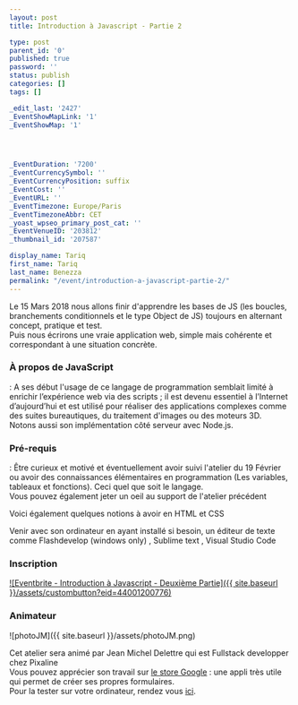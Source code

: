 ```yaml
---
layout: post
title: Introduction à Javascript - Partie 2

type: post
parent_id: '0'
published: true
password: ''
status: publish
categories: []
tags: []

_edit_last: '2427'
_EventShowMapLink: '1'
_EventShowMap: '1'




_EventDuration: '7200'
_EventCurrencySymbol: ''
_EventCurrencyPosition: suffix
_EventCost: ''
_EventURL: ''
_EventTimezone: Europe/Paris
_EventTimezoneAbbr: CET
_yoast_wpseo_primary_post_cat: ''
_EventVenueID: '203812'
_thumbnail_id: '207587'

display_name: Tariq
first_name: Tariq
last_name: Benezza
permalink: "/event/introduction-a-javascript-partie-2/"
---
```


Le 15 Mars 2018 nous allons finir d'apprendre les bases de JS (les boucles, branchements conditionnels et le type Object de JS) toujours en alternant concept, pratique et test.  
Puis nous écrirons une vraie application web, simple mais cohérente et correspondant à une situation concrète.

### À propos de JavaScript
: 
A ses début l'usage de ce langage de programmation semblait limité à enrichir l’expérience web via des scripts ; il est devenu essentiel à l’Internet d’aujourd’hui et est utilisé pour réaliser des applications complexes comme des suites bureautiques, du traitement d'images ou des moteurs 3D.  
Notons aussi son implémentation côté serveur avec Node.js.

### Pré-requis
: 
Être curieux et motivé et éventuellement avoir suivi l'atelier du 19 Février ou avoir des connaissances élémentaires en programmation (Les variables, tableaux et fonctions). Ceci quel que soit le langage.  
Vous pouvez également jeter un oeil au support de l'atelier précédent

Voici également quelques notions à avoir en HTML et CSS


Venir avec son ordinateur en ayant installé si besoin, un éditeur de texte comme Flashdevelop (windows only) , Sublime text , Visual Studio Code

### Inscription

[![Eventbrite - Introduction à Javascript - Deuxième Partie]({{ site.baseurl }}/assets/custombutton?eid=44001200776)](https://www.eventbrite.fr/e/billets-introduction-a-javascript-deuxieme-partie-44001200776?ref=ebtn)

### Animateur

![photoJM]({{ site.baseurl }}/assets/photoJM.png)

Cet atelier sera animé par Jean Michel Delettre qui est Fullstack developper chez Pixaline  
Vous pouvez apprécier son travail sur [le store Google](https://play.google.com/store/apps/details?id=org.apixline.mybox)
: une appli très utile qui permet de créer ses propres formulaires.  
Pour la tester sur votre ordinateur, rendez vous [ici](http://www.apixline.org/pm/app/web/myBox/).